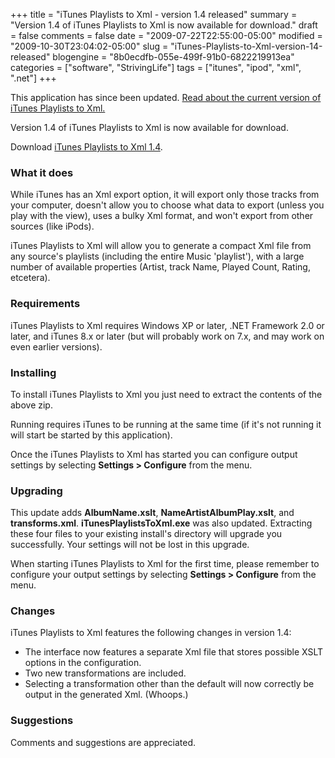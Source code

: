 +++
title = "iTunes Playlists to Xml - version 1.4 released"
summary = "Version 1.4 of iTunes Playlists to Xml is now available for download."
draft = false
comments = false
date = "2009-07-22T22:55:00-05:00"
modified = "2009-10-30T23:04:02-05:00"
slug = "iTunes-Playlists-to-Xml-version-14-released"
blogengine = "8b0ecdfb-055e-499f-91b0-6822219913ea"
categories = ["software", "StrivingLife"]
tags = ["itunes", "ipod", "xml", ".net"]
+++

<div class="warning">
<p>This application has since been updated. <a href="http://jamesrskemp.com/apps/iTunesPlaylists2Xml/">Read about the current version of iTunes Playlists to Xml.</a></p>
</div>
<p>Version 1.4 of iTunes Playlists to Xml is now available for download.</p>
<p>Download <a href="http://jamesrskemp.com/applications/iTunesPlaylistsToXml_1.4.zip">iTunes Playlists to Xml 1.4</a>.</p>
<h3>What it does</h3>
<p>While iTunes has an Xml export option, it will export only those tracks from your computer, doesn't allow you to choose what data to export (unless you play with the view), uses a bulky Xml format, and won't export from other sources (like iPods).</p>
<p>iTunes Playlists to Xml will allow you to generate a compact Xml file from any source's playlists (including the entire Music 'playlist'), with a large number of available properties (Artist, track Name, Played Count, Rating, etcetera).</p>
<h3>Requirements</h3>
<p>iTunes Playlists to Xml requires Windows XP or later, .NET Framework 2.0 or later, and iTunes 8.x or later (but will probably work on 7.x, and may work on even earlier versions).</p>
<h3>Installing</h3>
<p>To install iTunes Playlists to Xml you just need to extract the contents of the above zip.</p>
<p>Running requires iTunes to be running at the same time (if it's not running it will start be started by this application).</p>
<p>Once the iTunes Playlists to Xml has started you can configure output settings by selecting <strong>Settings &gt; Configure</strong>&nbsp;from the menu.</p>
<h3>Upgrading</h3>
<p>This update adds <strong>AlbumName.xslt</strong>, <strong>NameArtistAlbumPlay.xslt</strong>, and <strong>transforms.xml</strong>. <strong>iTunesPlaylistsToXml.exe</strong> was also updated. Extracting these four files to your existing install's directory will upgrade you successfully. Your settings will not be lost in this upgrade.</p>
<p>When starting iTunes Playlists to Xml for the first time, please remember to configure your output settings by selecting <strong>Settings &gt; Configure</strong> from the menu.</p>
<h3>Changes</h3>
<p>iTunes Playlists to Xml features the following changes in version 1.4:</p>
<ul>
<li>The interface now features a separate Xml file that stores possible XSLT options in the configuration.</li>
<li>Two new transformations are included.</li>
<li>Selecting a transformation other than the default will now correctly be output in the generated Xml. (Whoops.)</li>
</ul>
<h3>Suggestions</h3>
<p>Comments and suggestions are appreciated.</p>

